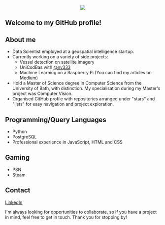 <p align="center">
  <img src="https://user-images.githubusercontent.com/94233121/188243473-c1a93573-8a01-4ad6-a359-e3bd497e74e2.gif" />
</p>

## Welcome to my GitHub profile!

## About me
* Data Scientist employed at a geospatial intelligence startup.
* Currently working on a variety of side projects:
  * Vessel detection on satellite imagery
  * UniCodBas with [@nv333](https://github.com/nv333)
  * Machine Learning on a Raspberry Pi (You can find my articles on Medium)
* Hold a Master of Science degree in Computer Science from the University of Bath, with distinction. My specialisation during my Master's project was Computer Vision.
* Organised GitHub profile with repositories arranged under "stars" and "lists" for easy navigation and project exploration.

## Programming/Query Languages 
* Python
* PostgreSQL
* Professional experience in JavaScript, HTML and CSS

## Gaming
* PSN
* Steam

## Contact
[LinkedIn](https://www.linkedin.com/in/wiktoriakasprzak/)

I'm always looking for opportunities to collaborate, so if you have a project in mind, feel free to get in touch. Thank you for stopping by!
